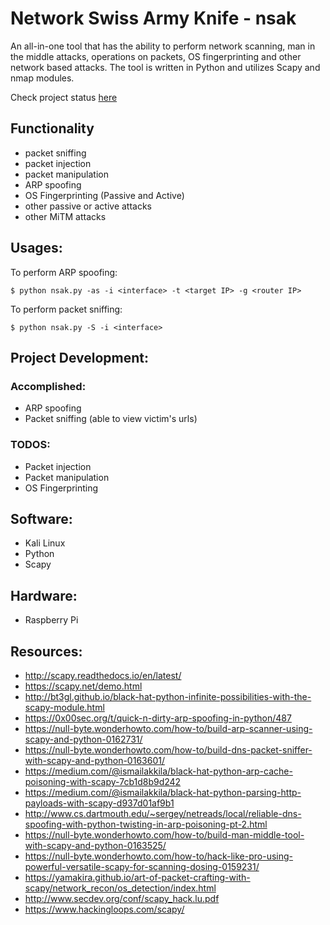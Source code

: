 # Network Swiss Army Knife - nsak
An all-in-one tool that has the ability to perform network scanning, man in the middle attacks, operations on packets, OS fingerprinting and other network based attacks. The tool is written in Python and utilizes Scapy and nmap modules.

Check project status [here](#project-development)

## Functionality
- packet sniffing
- packet injection
- packet manipulation
- ARP spoofing
- OS Fingerprinting (Passive and Active)
- other passive or active attacks
- other MiTM attacks

## Usages:
To perform ARP spoofing:
```
$ python nsak.py -as -i <interface> -t <target IP> -g <router IP>
```
To perform packet sniffing:
```
$ python nsak.py -S -i <interface>
```


## Project Development:
### Accomplished:
- ARP spoofing
- Packet sniffing (able to view victim's urls)

### TODOS:
- Packet injection
- Packet manipulation
- OS Fingerprinting

## Software:
- Kali Linux
- Python
- Scapy

## Hardware:
- Raspberry Pi

## Resources:
- http://scapy.readthedocs.io/en/latest/
- https://scapy.net/demo.html
- http://bt3gl.github.io/black-hat-python-infinite-possibilities-with-the-scapy-module.html
- https://0x00sec.org/t/quick-n-dirty-arp-spoofing-in-python/487
- https://null-byte.wonderhowto.com/how-to/build-arp-scanner-using-scapy-and-python-0162731/
- https://null-byte.wonderhowto.com/how-to/build-dns-packet-sniffer-with-scapy-and-python-0163601/
- https://medium.com/@ismailakkila/black-hat-python-arp-cache-poisoning-with-scapy-7cb1d8b9d242
- https://medium.com/@ismailakkila/black-hat-python-parsing-http-payloads-with-scapy-d937d01af9b1
- http://www.cs.dartmouth.edu/~sergey/netreads/local/reliable-dns-spoofing-with-python-twisting-in-arp-poisoning-pt-2.html
- https://null-byte.wonderhowto.com/how-to/build-man-middle-tool-with-scapy-and-python-0163525/
- https://null-byte.wonderhowto.com/how-to/hack-like-pro-using-powerful-versatile-scapy-for-scanning-dosing-0159231/
- https://yamakira.github.io/art-of-packet-crafting-with-scapy/network_recon/os_detection/index.html
- http://www.secdev.org/conf/scapy_hack.lu.pdf
- https://www.hackingloops.com/scapy/
